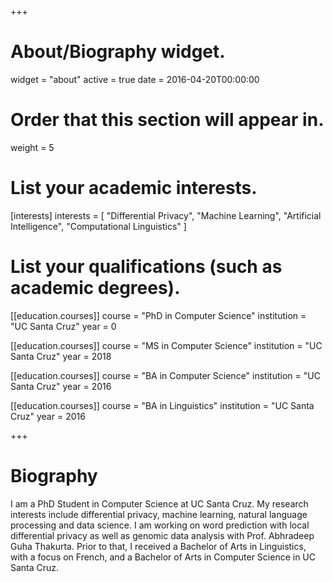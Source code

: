 +++
# About/Biography widget.
widget = "about"
active = true
date = 2016-04-20T00:00:00

# Order that this section will appear in.
weight = 5

# List your academic interests.
[interests]
  interests = [
    "Differential Privacy",
    "Machine Learning",
    "Artificial Intelligence",
    "Computational Linguistics"
  ]

# List your qualifications (such as academic degrees).
[[education.courses]]
  course = "PhD in Computer Science"
  institution = "UC Santa Cruz"
  year = 0

[[education.courses]]
  course = "MS in Computer Science"
  institution = "UC Santa Cruz"
  year = 2018

[[education.courses]]
  course = "BA in Computer Science"
  institution = "UC Santa Cruz"
  year = 2016

[[education.courses]]
  course = "BA in Linguistics"
  institution = "UC Santa Cruz"
  year = 2016

+++

# Biography

I am a PhD Student in Computer Science at UC Santa Cruz. My research interests include differential privacy, machine learning, natural language processing and data science. I am working on word prediction with local differential privacy as well as genomic data analysis with Prof. Abhradeep Guha Thakurta. Prior to that, I received a Bachelor of Arts in Linguistics, with a focus on French, and a Bachelor of Arts in Computer Science in UC Santa Cruz.

